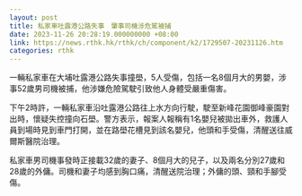 ```yaml
---
layout: post
title: 私家車吐露港公路失事　肇事司機涉危駕被捕
date: 2023-11-26 20:28:19.000000000 +08:00
link: https://news.rthk.hk/rthk/ch/component/k2/1729507-20231126.htm
categories: rthk
---
```


一輛私家車在大埔吐露港公路失事撞壆，5人受傷，包括一名8個月大的男嬰，涉事52歲男司機被捕，他涉嫌危險駕駛引致他人身體受嚴重傷害。

下午2時許，一輛私家車沿吐露港公路往上水方向行駛，駛至新峰花園御峰豪園對出時，懷疑失控撞向石壆。警方表示，報案人報稱有1名嬰兒被拋出車外，救護人員到場時見到車門打開，並在路壆花槽見到該名嬰兒，他頭和手受傷，清醒送往威爾斯醫院治理。

私家車男司機事發時正接載32歲的妻子、8個月大的兒子，以及兩名分別27歲和28歲的外傭。司機和妻子均感到胸口痛，清醒送院治理；外傭的頭、頸和手腳受傷。
